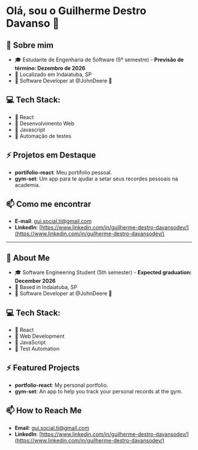 # Olá, sou o Guilherme Destro Davanso 👋

## 🚀 Sobre mim
- 🎓 Estudante de Engenharia de Software (5º semestre) - **Previsão de término: Dezembro de 2026**
- 📍 Localizado em Indaiatuba, SP
- 💼 Software Developer at @JohnDeere 🦌

## 💻 Tech Stack:
- 🎯 React
- 🎯 Desenvolvimento Web
- 🎯 Javascript
- 🎯 Automação de testes

## ⚡ Projetos em Destaque
- **portifolio-react**: Meu portifolio pessoal.
- **gym-set**: Um app para te ajudar a setar seus recordes pessoais na academia.

## 📫 Como me encontrar
- **E-mail**: gui.social.ti@gmail.com
- **LinkedIn**: [https://www.linkedin.com/in/guilherme-destro-davansodev/](https://www.linkedin.com/in/guilherme-destro-davansodev/)

-----------------------------------------------------------------------------------------------------------------------------------------------------------------------

## 🚀 About Me  
- 🎓 Software Engineering Student (5th semester) - **Expected graduation: December 2026**  
- 📍 Based in Indaiatuba, SP  
- 💼 Software Developer at @JohnDeere 🦌

## 💻 Tech Stack:  
- 🎯 React  
- 🎯 Web Development  
- 🎯 JavaScript  
- 🎯 Test Automation  

## ⚡ Featured Projects  
- **portfolio-react**: My personal portfolio.  
- **gym-set**: An app to help you track your personal records at the gym.  

## 📫 How to Reach Me  
- **Email**: gui.social.ti@gmail.com  
- **LinkedIn**: [https://www.linkedin.com/in/guilherme-destro-davansodev/](https://www.linkedin.com/in/guilherme-destro-davansodev/)  
